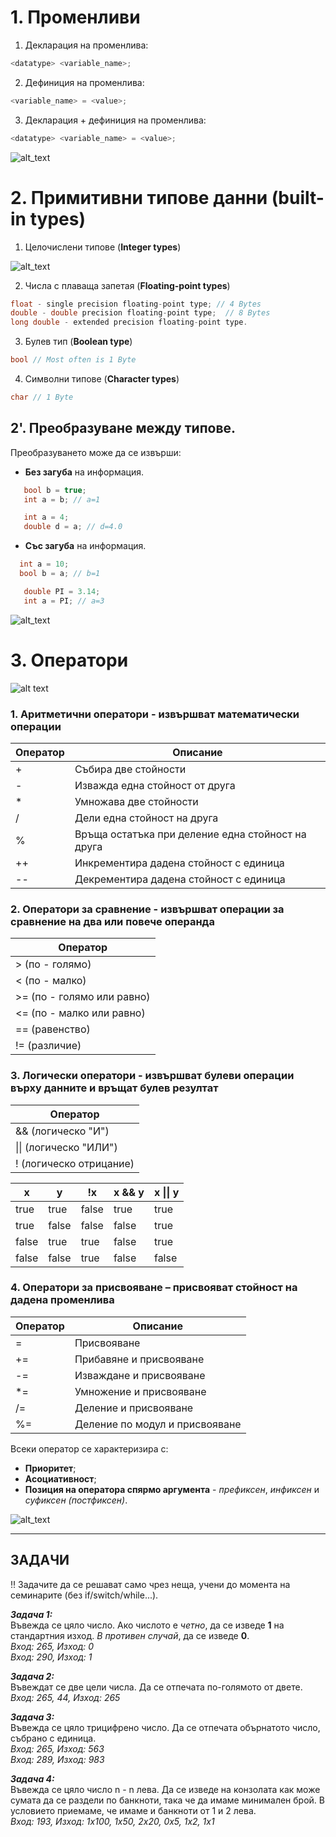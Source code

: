 # 1. Променливи

1. Декларация на променлива:
```c++
<datatype> <variable_name>;
```
2. Дефиниция на променлива:
```c++
<variable_name> = <value>;
```
3. Декларация + дефиниция на променлива:
```c++
<datatype> <variable_name> = <value>;
```
![alt_text](https://i.ibb.co/MfcrfYg/Variable.png)

# 2. Примитивни типове данни (built-in types)

1. Целочислени типове (**Integer types**)

![alt_text](https://i.ibb.co/QJGC8dN/Int.png)

2. Числа с плаваща запетая (**Floating-point types**)
```c++
float - single precision floating-point type; // 4 Bytes  
double - double precision floating-point type;  // 8 Bytes  
long double - extended precision floating-point type.
```

3. Булев тип (**Boolean type**)
```c++
bool // Most often is 1 Byte
```

4. Символни типове (**Character types**)
```c++
char // 1 Byte
```


## 2'. Преобразуване между типове.

Преобразуването може да се извърши:

 - **Без загуба** на информация.
 ```c++
	bool b = true;
	int a = b; // a=1
```
 ```c++
	int a = 4; 
	double d = a; // d=4.0 
```

 - **Със загуба** на информация.
  ```c++
	int a = 10;
	bool b = a; // b=1 
```
 ```c++
	double PI = 3.14;
	int a = PI; // a=3
```

![alt_text](https://i.ibb.co/6r30mB4/Conversion.png)

# 3. Оператори

![alt text](https://i.ibb.co/zGQYpDK/Operator.png)

 ### 1. Аритметични оператори - извършват математически операции
|Оператор|Описание|
|--|--|
|+|Събира две стойности|
|-|Изважда една стойност от друга|
|*|Умножава две стойности|
|/|Дели една стойност на друга|
|%|Връща остатъка при деление една стойност на друга|
|++|Инкрементира дадена стойност с единица|
|-\-|Декрементира дадена стойност с единица|

 ### 2. Оператори за сравнение - извършват операции за сравнение на два или повече операнда
|Оператор|
|--|
| > (по - голямо) |
| < (по - малко) |
| >= (по - голямо или равно) |
| <= (по - малко или равно) |
| == (равенство) |
| != (различие) |

 ### 3. Логически оператори - извършват булеви операции върху данните и връщат булев резултат  
|Оператор|  
|--|  
| && (логическо "И") |  
| \|\| (логическо "ИЛИ") |  
| ! (логическо отрицание) |  

|x  |y  | !x| x && y| x \|\| y|  
|--|--|--|--|--|  
| true | true  |false|true|true|  
| true | false |false|false|true|  
| false| true  |true|false|true|  
| false| false |true|false|false|  
 
 ### 4. Оператори за присвояване – присвояват стойност на дадена променлива  
 |Оператор|Описание|  
|--|--|  
|=|Присвояване|  
|+=|Прибавяне и присвояване|  
|-=|Изваждане и присвояване|  
|*=|Умножение и присвояване|  
|/=|Деление и присвояване|  
|%=|Деление по модул и присвояване| 

Всеки оператор се характеризира с:
- **Приоритет**;
- **Асоциативност**;
- **Позиция на оператора спярмо аргумента** -  *префиксен*, *инфиксен*  и  *суфиксен (постфиксен)*.

![alt_text](https://i.ibb.co/yd5b4JB/Priority.png)

---

## ЗАДАЧИ
:bangbang: Задачите да се решават само чрез неща, учени до момента на семинарите (без if/switch/while...).

***Задача 1:***  
Въвежда се цяло число. Ако числото е *четно*, да се изведе **1** на стандартния изход. *В противен случай*, да се изведе **0**.  
*Вход: 265, Изход: 0  
Вход: 290, Изход: 1*  

***Задача 2:***  
 Въвеждат се две цели числа. Да се отпечата по-голямото от двете.  
*Вход: 265, 44, Изход: 265*  

***Задача 3:***  
Въвежда се цяло трицифрено число. Да се отпечата обърнатото число, събрано с единица.  
*Вход: 265, Изход: 563  
Вход: 289, Изход: 983*  

***Задача 4:***  
Въвежда се цяло число n - n лева. Да се изведе на конзолата как може сумата да се раздели по банкноти, така че да имаме минимален брой. В условието приемаме, че имаме и банкноти от 1 и 2 лева.  
*Вход: 193, Изход: 1x100, 1x50, 2x20, 0x5, 1x2, 1x1*  

